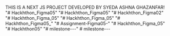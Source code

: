 THIS IS A NEXT JS PROJECT DEVELOPED BY SYEDA ASHNA GHAZANFAR!
"# Hackhthon_Figma05" 
"# Hackhthon_Figma05" 
"# Hackhthon_Figma02" 
"# Hackhthon_Figma_05" 
"# Hackhthon_Figma_05" 
"# Hackhthon_Figma05_" 
"# Assignment-Figma05-" 
"# Hackhthon_Figma_05" 
"# Hackhthon05" 
"# milestone---" 
#   m i l e s t o n e - - -  
 